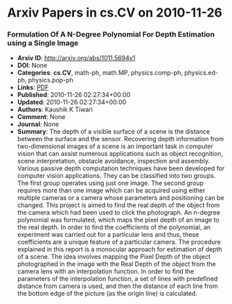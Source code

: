 # Arxiv Papers in cs.CV on 2010-11-26
### Formulation Of A N-Degree Polynomial For Depth Estimation using a Single Image
- **Arxiv ID**: http://arxiv.org/abs/1011.5694v1
- **DOI**: None
- **Categories**: **cs.CV**, math-ph, math.MP, physics.comp-ph, physics.ed-ph, physics.pop-ph
- **Links**: [PDF](http://arxiv.org/pdf/1011.5694v1)
- **Published**: 2010-11-26 02:27:34+00:00
- **Updated**: 2010-11-26 02:27:34+00:00
- **Authors**: Kaushik K Tiwari
- **Comment**: None
- **Journal**: None
- **Summary**: The depth of a visible surface of a scene is the distance between the surface and the sensor. Recovering depth information from two-dimensional images of a scene is an important task in computer vision that can assist numerous applications such as object recognition, scene interpretation, obstacle avoidance, inspection and assembly. Various passive depth computation techniques have been developed for computer vision applications. They can be classified into two groups. The first group operates using just one image. The second group requires more than one image which can be acquired using either multiple cameras or a camera whose parameters and positioning can be changed. This project is aimed to find the real depth of the object from the camera which had been used to click the photograph. An n-degree polynomial was formulated, which maps the pixel depth of an image to the real depth. In order to find the coefficients of the polynomial, an experiment was carried out for a particular lens and thus, these coefficients are a unique feature of a particular camera. The procedure explained in this report is a monocular approach for estimation of depth of a scene. The idea involves mapping the Pixel Depth of the object photographed in the image with the Real Depth of the object from the camera lens with an interpolation function. In order to find the parameters of the interpolation function, a set of lines with predefined distance from camera is used, and then the distance of each line from the bottom edge of the picture (as the origin line) is calculated.



